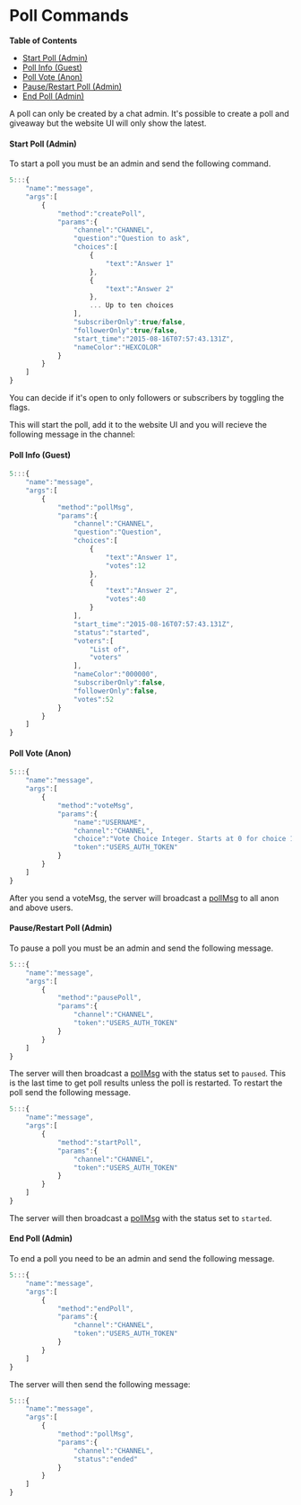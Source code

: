 # Poll Commands

**Table of Contents** 

- [Start Poll (Admin)](#start-poll-admin)
- [Poll Info (Guest)](#poll-info-guest)
- [Poll Vote (Anon)](#poll-vote-anon)
- [Pause/Restart Poll (Admin)](#pauserestart-poll-admin)
- [End Poll (Admin)](#end-poll-admin)

A poll can only be created by a chat admin. It's possible to create a poll and giveaway but the website UI will only show the latest.

#### Start Poll (Admin)

To start a poll you must be an admin and send the following command.

```javascript
5:::{
    "name":"message",
    "args":[
        {
            "method":"createPoll",
            "params":{
                "channel":"CHANNEL",
                "question":"Question to ask",
                "choices":[
                    {
                        "text":"Answer 1"
                    },
                    {
                        "text":"Answer 2"
                    },
                    ... Up to ten choices
                ],
                "subscriberOnly":true/false,
                "followerOnly":true/false,
                "start_time":"2015-08-16T07:57:43.131Z",
                "nameColor":"HEXCOLOR"
            }
        }
    ]
}
```
You can decide if it's open to only followers or subscribers by toggling the flags.

This will start the poll, add it to the website UI and you will recieve the following message in the channel:

#### Poll Info (Guest)

```javascript
5:::{
    "name":"message",
    "args":[
        {
            "method":"pollMsg",
            "params":{
                "channel":"CHANNEL",
                "question":"Question",
                "choices":[
                    {
                        "text":"Answer 1",
                        "votes":12
                    },
                    {
                        "text":"Answer 2",
                        "votes":40
                    }
                ],
                "start_time":"2015-08-16T07:57:43.131Z",
                "status":"started",
                "voters":[
                    "List of",
                    "voters"
                ],
                "nameColor":"000000",
                "subscriberOnly":false,
                "followerOnly":false,
                "votes":52
            }
        }
    ]
}
```

#### Poll Vote (Anon)

```javascript
5:::{
    "name":"message",
    "args":[
        {
            "method":"voteMsg",
            "params":{
                "name":"USERNAME",
                "channel":"CHANNEL",
                "choice":"Vote Choice Integer. Starts at 0 for choice 1",
                "token":"USERS_AUTH_TOKEN"
            }
        }
    ]
}
```

After you send a voteMsg, the server will broadcast a [pollMsg](#Poll-Info-Guest) to all anon and above users.

#### Pause/Restart Poll (Admin)

To pause a poll you must be an admin and send the following message.

```javascript
5:::{
    "name":"message",
    "args":[
        {
            "method":"pausePoll",
            "params":{
                "channel":"CHANNEL",
                "token":"USERS_AUTH_TOKEN"
            }
        }
    ]
}
```

The server will then broadcast a [pollMsg](#Poll-Info-Guest) with the status set to `paused`. This is the last time to get poll results unless the poll is restarted. To restart the poll send the following message.

```javascript
5:::{
    "name":"message",
    "args":[
        {
            "method":"startPoll",
            "params":{
                "channel":"CHANNEL",
                "token":"USERS_AUTH_TOKEN"
            }
        }
    ]
}
```

The server will then broadcast a [pollMsg](#Poll-Info-Guest) with the status set to `started`.

#### End Poll (Admin)

To end a poll you need to be an admin and send the following message.

```javascript
5:::{
    "name":"message",
    "args":[
        {
            "method":"endPoll",
            "params":{
                "channel":"CHANNEL",
                "token":"USERS_AUTH_TOKEN"
            }
        }
    ]
}
```

The server will then send the following message:

```javascript
5:::{
    "name":"message",
    "args":[
        {
            "method":"pollMsg",
            "params":{
                "channel":"CHANNEL",
                "status":"ended"
            }
        }
    ]
}
```
